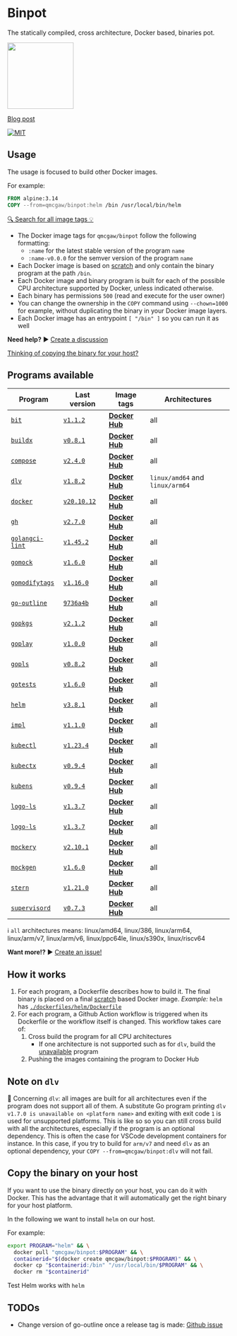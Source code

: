 # Binpot

The statically compiled, cross architecture, Docker based, binaries pot.

<img height="150" src="https://raw.githubusercontent.com/qdm12/binpot/main/binpot.svg">

[Blog post](https://qqq.ninja/blog/post/binpot/)

[![MIT](https://img.shields.io/github/license/qdm12/binpot)](https://github.com/qdm12/binpot/main/LICENSE)

## Usage

The usage is focused to build other Docker images.

For example:

```Dockerfile
FROM alpine:3.14
COPY --from=qmcgaw/binpot:helm /bin /usr/local/bin/helm
```

[🔍 Search for all image tags 💡](https://hub.docker.com/r/qmcgaw/binpot/tags)

- The Docker image tags for `qmcgaw/binpot` follow the following formatting:
  - `:name` for the latest stable version of the program `name`
  - `:name-v0.0.0` for the semver version of the program `name`
- Each Docker image is based on [scratch](https://hub.docker.com/_/scratch) and only contain the binary program at the path `/bin`.
- Each Docker image and binary program is built for each of the possible CPU architecture supported by Docker, unless indicated otherwise.
- Each binary has permissions `500` (read and execute for the user owner)
- You can change the ownership in the `COPY` command using `--chown=1000` for example, without duplicating the binary in your Docker image layers.
- Each Docker image has an entrypoint `[ "/bin" ]` so you can run it as well

**Need help?** ▶️ [Create a discussion](https://github.com/qdm12/binpot/discussions)

[Thinking of copying the binary for your host?](#Copy-the-binary-on-your-host)

## Programs available

| Program | Last version | Image tags | Architectures |
| --- | --- | --- | --- |
| [`bit`](https://github.com/chriswalz/bit) | [`v1.1.2`](https://github.com/chriswalz/bit/releases/tag/v1.1.2) | [**Docker Hub**](https://hub.docker.com/r/qmcgaw/binpot/tags?name=bit) | all |
| [`buildx`](https://github.com/docker/buildx) | [`v0.8.1`](https://github.com/docker/buildx/releases/tag/v0.8.1) | [**Docker Hub**](https://hub.docker.com/r/qmcgaw/binpot/tags?name=buildx) | all |
| [`compose`](https://github.com/docker/compose) | [`v2.4.0`](https://github.com/docker/compose/releases/tag/v2.4.0) | [**Docker Hub**](https://hub.docker.com/r/qmcgaw/binpot/tags?name=compose) | all |
| [`dlv`](https://github.com/go-delve/delve) | [`v1.8.2`](https://github.com/go-delve/delve/releases/tag/v1.8.2) | [**Docker Hub**](https://hub.docker.com/r/qmcgaw/binpot/tags?name=dlv) | `linux/amd64` and `linux/arm64` |
| [`docker`](https://github.com/docker/cli) | [`v20.10.12`](https://github.com/docker/cli/releases/tag/v20.10.12) | [**Docker Hub**](https://hub.docker.com/r/qmcgaw/binpot/tags?name=docker) | all |
| [`gh`](https://github.com/cli/cli) | [`v2.7.0`](https://github.com/cli/cli/releases/tag/v2.7.0) | [**Docker Hub**](https://hub.docker.com/r/qmcgaw/binpot/tags?name=gh) | all |
| [`golangci-lint`](https://github.com/golangci/golangci-lint) | [`v1.45.2`](https://github.com/golangci/golangci-lint/releases/tag/v1.45.2) | [**Docker Hub**](https://hub.docker.com/r/qmcgaw/binpot/tags?name=golangci-lint) | all |
| [`gomock`](https://github.com/golang/mock) | [`v1.6.0`](https://github.com/golang/mock/releases/tag/v1.6.0) | [**Docker Hub**](https://hub.docker.com/r/qmcgaw/binpot/tags?name=gomock) | all |
| [`gomodifytags`](https://github.com/fatih/gomodifytags) | [`v1.16.0`](https://github.com/fatih/gomodifytags/releases/tag/v1.16.0) | [**Docker Hub**](https://hub.docker.com/r/qmcgaw/binpot/tags?name=gomodifytags) | all |
| [`go-outline`](https://github.com/ramya-rao-a/go-outline) | [`9736a4b`](https://github.com/ramya-rao-a/go-outline/commit/9736a4bde949f321d201e5eaa5ae2bcde011bf00) | [**Docker Hub**](https://hub.docker.com/r/qmcgaw/binpot/tags?name=go-outline) | all |
| [`gopkgs`](https://github.com/uudashr/gopkgs) | [`v2.1.2`](https://github.com/uudashr/gopkgs/releases/tag/v2.1.2) | [**Docker Hub**](https://hub.docker.com/r/qmcgaw/binpot/tags?name=gopkgs) | all |
| [`goplay`](https://github.com/haya14busa/goplay) | [`v1.0.0`](https://github.com/haya14busa/goplay/releases/tag/v1.0.0) | [**Docker Hub**](https://hub.docker.com/r/qmcgaw/binpot/tags?name=goplay) | all |
| [`gopls`](https://github.com/golang/tools/tree/master/gopls) | [`v0.8.2`](https://github.com/golang/tools/releases/tag/gopls/v0.8.2) | [**Docker Hub**](https://hub.docker.com/r/qmcgaw/binpot/tags?name=gopls) | all |
| [`gotests`](https://github.com/cweill/gotests) | [`v1.6.0`](https://github.com/cweill/gotests/releases/tag/v1.6.0) | [**Docker Hub**](https://hub.docker.com/r/qmcgaw/binpot/tags?name=gotests) | all |
| [`helm`](https://github.com/helm/helm) | [`v3.8.1`](https://github.com/helm/helm/releases/tag/v3.8.1) | [**Docker Hub**](https://hub.docker.com/r/qmcgaw/binpot/tags?name=helm) | all |
| [`impl`](https://github.com/josharian/impl) | [`v1.1.0`](https://github.com/josharian/impl/releases/tag/v1.1.0) | [**Docker Hub**](https://hub.docker.com/r/qmcgaw/binpot/tags?name=impl) | all |
| [`kubectl`](https://github.com/kubernetes/kubernetes) | [`v1.23.4`](https://github.com/kubernetes/kubernetes/releases/tag/v1.23.4) | [**Docker Hub**](https://hub.docker.com/r/qmcgaw/binpot/tags?name=kubectl) | all |
| [`kubectx`](https://github.com/ahmetb/kubectx) | [`v0.9.4`](https://github.com/ahmetb/kubectx/releases/tag/v0.9.4) | [**Docker Hub**](https://hub.docker.com/r/qmcgaw/binpot/tags?name=kubectx) | all |
| [`kubens`](https://github.com/ahmetb/kubectx) | [`v0.9.4`](https://github.com/ahmetb/kubectx/releases/tag/v0.9.4) | [**Docker Hub**](https://hub.docker.com/r/qmcgaw/binpot/tags?name=kubens) | all |
| [`logo-ls`](https://github.com/Yash-Handa/logo-ls) | [`v1.3.7`](https://github.com/Yash-Handa/logo-ls/releases/tag/v1.3.7) | [**Docker Hub**](https://hub.docker.com/r/qmcgaw/binpot/tags?name=logo-ls) | all |
| [`logo-ls`](https://github.com/Yash-Handa/logo-ls) | [`v1.3.7`](https://github.com/Yash-Handa/logo-ls/releases/tag/v1.3.7) | [**Docker Hub**](https://hub.docker.com/r/qmcgaw/binpot/tags?name=logo-ls-v1.3.7) | all |
| [`mockery`](https://github.com/vektra/mockery) | [`v2.10.1`](https://github.com/vektra/mockery/releases/tag/v2.10.1) | [**Docker Hub**](https://hub.docker.com/r/qmcgaw/binpot/tags?name=mockery) | all |
| [`mockgen`](https://github.com/golang/mock) | [`v1.6.0`](https://github.com/golang/mock/releases/tag/v1.6.0) | [**Docker Hub**](https://hub.docker.com/r/qmcgaw/binpot/tags?name=mockgen) | all |
| [`stern`](https://github.com/stern/stern) | [`v1.21.0`](https://github.com/stern/stern/releases/tag/v1.21.0) | [**Docker Hub**](https://hub.docker.com/r/qmcgaw/binpot/tags?name=stern) | all |
| [`supervisord`](https://github.com/ochinchina/supervisord) | [`v0.7.3`](https://github.com/ochinchina/supervisord/releases/tag/v0.7.3) | [**Docker Hub**](https://hub.docker.com/r/qmcgaw/binpot/tags?name=supervisord) | all |

ℹ️ `all` architectures means: linux/amd64, linux/386, linux/arm64, linux/arm/v7, linux/arm/v6, linux/ppc64le, linux/s390x, linux/riscv64

**Want more!?** ▶️ [Create an issue!](https://github.com/qdm12/binpot/issues)

## How it works

1. For each program, a Dockerfile describes how to build it. The final binary is placed on a final [scratch](https://hub.docker.com/_/scratch) based Docker image. *Example:* `helm` has [`./dockerfiles/helm/Dockerfile`](dockerfiles/helm/Dockerfile)
2. For each program, a Github Action workflow is triggered when its Dockerfile or the workflow itself is changed. This workflow takes care of:
    1. Cross build the program for all CPU architectures
        - If one architecture is not supported such as for `dlv`, build the [unavailable](unavailable) program
    2. Pushing the images containing the program to Docker Hub

## Note on `dlv`

💁 Concerning `dlv`: all images are built for all architectures even if the program does not support all of them.
A substitute Go program printing `dlv v1.7.0 is unavailable on <platform name>` and exiting with exit code `1` is used for unsupported platforms.
This is like so so you can still cross build with all the architectures, especially if the program is an optional dependency.
This is often the case for VSCode development containers for instance. In this case, if you try to build for `arm/v7` and need `dlv` as an optional dependency, your `COPY --from=qmcgaw/binpot:dlv` will not fail.

## Copy the binary on your host

If you want to use the binary directly on your host, you can do it with Docker.
This has the advantage that it will automatically get the right binary for your host platform.

In the following we want to install `helm` on our host.

For example:

```sh
export PROGRAM="helm" && \
  docker pull "qmcgaw/binpot:$PROGRAM" && \
  containerid="$(docker create qmcgaw/binpot:$PROGRAM)" && \
  docker cp "$containerid:/bin" "/usr/local/bin/$PROGRAM" && \
  docker rm "$containerid"
```

Test Helm works with `helm`

## TODOs

- Change version of go-outline once a release tag is made: [Github issue](https://github.com/ramya-rao-a/go-outline/issues/15)
